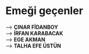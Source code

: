 # Emeği geçenler
--> **ÇINAR FİDANBOY**
<br>
--> **İRFAN KARABACAK**
<br>
--> **EGE AKMAN**
<br>
--> **TALHA EFE ÜSTÜN**
